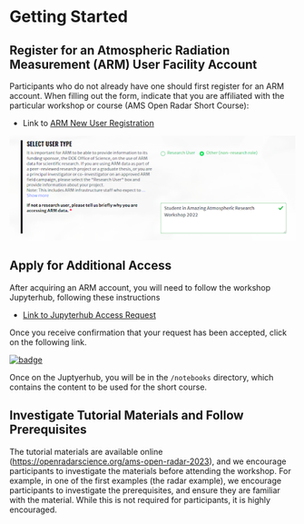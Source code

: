 # Getting Started

## Register for an Atmospheric Radiation Measurement (ARM) User Facility Account
Participants who do not already have one should first register for an ARM account. When filling out the form, indicate that you are affiliated with the particular workshop or course (AMS Open Radar Short Course):

- Link to [ARM New User Registration](https://adc.arm.gov/armuserreg/#/new)

![ARM user registration screenshot](notebooks/images/arm-registration-instructions.png)

## Apply for Additional Access
After acquiring an ARM account, you will need to follow the workshop Jupyterhub, following these instructions
- [Link to Jupyterhub Access Request](https://armcrf.servicenowservices.com/kb?id=kb_article_view&sys_kb_id=9727fcda1bb435501e15a82eac4bcbc9)

Once you receive confirmation that your request has been accepted, click on the following link.

[![badge](https://img.shields.io/static/v1.svg?logo=Jupyter&label=ARM+JupyterHub&message=Workshop&color=blue)](https://jupyterhub-workshop.svcs.arm.gov/)

Once on the Juptyerhub, you will be in the `/notebooks` directory, which contains the content to be used for the short course.

## Investigate Tutorial Materials and Follow Prerequisites

The tutorial materials are available online (https://openradarscience.org/ams-open-radar-2023), and we encourage participants to investigate the materials before attending the workshop. For example, in one of the first examples (the radar example), we encourage participants to investigate the prerequisites, and ensure they are familiar with the material. While this is not required for participants, it is highly encouraged.
